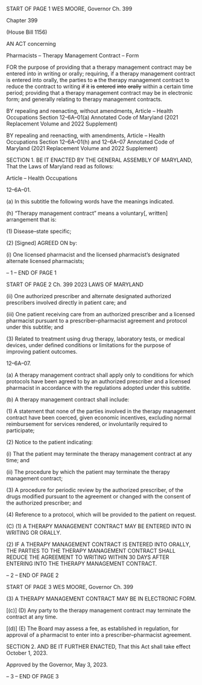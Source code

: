 START OF PAGE 1
WES MOORE, Governor Ch. 399

Chapter 399

(House Bill 1156)

AN ACT concerning

Pharmacists – Therapy Management Contract – Form

FOR the purpose of providing that a therapy management contract may be entered into in
writing or orally; requiring, if a therapy management contract is entered into orally,
the parties to ~~a~~ the therapy management contract to reduce the contract to writing
~~if~~ ~~it~~ ~~is~~ ~~entered~~ ~~into~~ ~~orally~~ within a certain time period; providing that a therapy
management contract may be in electronic form; and generally relating to therapy
management contracts.

BY repealing and reenacting, without amendments,
Article – Health Occupations
Section 12–6A–01(a)
Annotated Code of Maryland
(2021 Replacement Volume and 2022 Supplement)

BY repealing and reenacting, with amendments,
Article – Health Occupations
Section 12–6A–01(h) and 12–6A–07
Annotated Code of Maryland
(2021 Replacement Volume and 2022 Supplement)

SECTION 1. BE IT ENACTED BY THE GENERAL ASSEMBLY OF MARYLAND,
That the Laws of Maryland read as follows:

Article – Health Occupations

12–6A–01.

(a) In this subtitle the following words have the meanings indicated.

(h) “Therapy management contract” means a voluntary[, written] arrangement
that is:

(1) Disease–state specific;

(2) [Signed] AGREED ON by:

(i) One licensed pharmacist and the licensed pharmacist’s
designated alternate licensed pharmacists;

– 1 –
END OF PAGE 1

START OF PAGE 2
Ch. 399 2023 LAWS OF MARYLAND

(ii) One authorized prescriber and alternate designated authorized
prescribers involved directly in patient care; and

(iii) One patient receiving care from an authorized prescriber and a
licensed pharmacist pursuant to a prescriber–pharmacist agreement and protocol under
this subtitle; and

(3) Related to treatment using drug therapy, laboratory tests, or medical
devices, under defined conditions or limitations for the purpose of improving patient
outcomes.

12–6A–07.

(a) A therapy management contract shall apply only to conditions for which
protocols have been agreed to by an authorized prescriber and a licensed pharmacist in
accordance with the regulations adopted under this subtitle.

(b) A therapy management contract shall include:

(1) A statement that none of the parties involved in the therapy
management contract have been coerced, given economic incentives, excluding normal
reimbursement for services rendered, or involuntarily required to participate;

(2) Notice to the patient indicating:

(i) That the patient may terminate the therapy management
contract at any time; and

(ii) The procedure by which the patient may terminate the therapy
management contract;

(3) A procedure for periodic review by the authorized prescriber, of the
drugs modified pursuant to the agreement or changed with the consent of the authorized
prescriber; and

(4) Reference to a protocol, which will be provided to the patient on request.

(C) (1) A THERAPY MANAGEMENT CONTRACT MAY BE ENTERED INTO IN
WRITING OR ORALLY.

(2) IF A THERAPY MANAGEMENT CONTRACT IS ENTERED INTO
ORALLY, THE PARTIES TO THE THERAPY MANAGEMENT CONTRACT SHALL REDUCE
THE AGREEMENT TO WRITING WITHIN 30 DAYS AFTER ENTERING INTO THE THERAPY
MANAGEMENT CONTRACT.

– 2 –
END OF PAGE 2

START OF PAGE 3
WES MOORE, Governor Ch. 399

(3) A THERAPY MANAGEMENT CONTRACT MAY BE IN ELECTRONIC
FORM.

[(c)] (D) Any party to the therapy management contract may terminate the
contract at any time.

[(d)] (E) The Board may assess a fee, as established in regulation, for approval
of a pharmacist to enter into a prescriber–pharmacist agreement.

SECTION 2. AND BE IT FURTHER ENACTED, That this Act shall take effect
October 1, 2023.

Approved by the Governor, May 3, 2023.

– 3 –
END OF PAGE 3